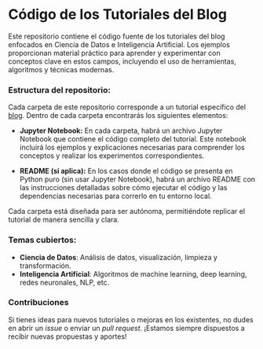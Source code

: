 # Código de los Tutoriales del Blog

Este repositorio contiene el código fuente de los tutoriales del blog enfocados en Ciencia de Datos e Inteligencia Artificial. Los ejemplos proporcionan material práctico para aprender y experimentar con conceptos clave en estos campos, incluyendo el uso de herramientas, algoritmos y técnicas modernas.

### Estructura del repositorio:

Cada carpeta de este repositorio corresponde a un tutorial específico del [blog](https://fikai.vercel.app/). Dentro de cada carpeta encontrarás los siguientes elementos:

- **Jupyter Notebook:** En cada carpeta, habrá un archivo Jupyter Notebook que contiene el código completo del tutorial. Este notebook incluirá los ejemplos y explicaciones necesarias para comprender los conceptos y realizar los experimentos correspondientes.

- **README (si aplica):** En los casos donde el código se presenta en Python puro (sin usar Jupyter Notebook), habrá un archivo README con las instrucciones detalladas sobre cómo ejecutar el código y las dependencias necesarias para correrlo en tu entorno local.

Cada carpeta está diseñada para ser autónoma, permitiéndote replicar el tutorial de manera sencilla y clara.
### Temas cubiertos:
- **Ciencia de Datos**: Análisis de datos, visualización, limpieza y transformación.
- **Inteligencia Artificial**: Algoritmos de machine learning, deep learning, redes neuronales, NLP, etc.

### Contribuciones
Si tienes ideas para nuevos tutoriales o mejoras en los existentes, no dudes en abrir un *issue* o enviar un *pull request*. ¡Estamos siempre dispuestos a recibir nuevas propuestas y aportes!

